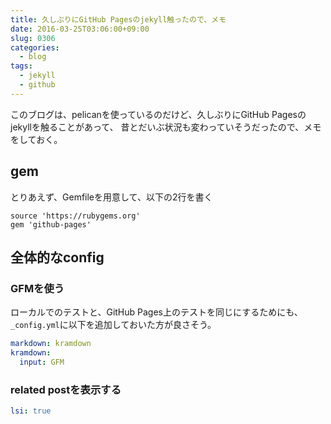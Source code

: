 ```yaml
---
title: 久しぶりにGitHub Pagesのjekyll触ったので、メモ
date: 2016-03-25T03:06:00+09:00
slug: 0306
categories:
  - blog
tags:
  - jekyll
  - github
---
```



このブログは、pelicanを使っているのだけど、久しぶりにGitHub Pagesのjekyllを触ることがあって、
昔とだいぶ状況も変わっていそうだったので、メモをしておく。

## gem
とりあえず、Gemfileを用意して、以下の2行を書く

```
source 'https://rubygems.org'
gem 'github-pages'
```

## 全体的なconfig

### GFMを使う

ローカルでのテストと、GitHub Pages上のテストを同じにするためにも、`_config.yml`に以下を追加しておいた方が良さそう。

```yml
markdown: kramdown
kramdown:
  input: GFM
```

### related postを表示する

```yml
lsi: true
```
